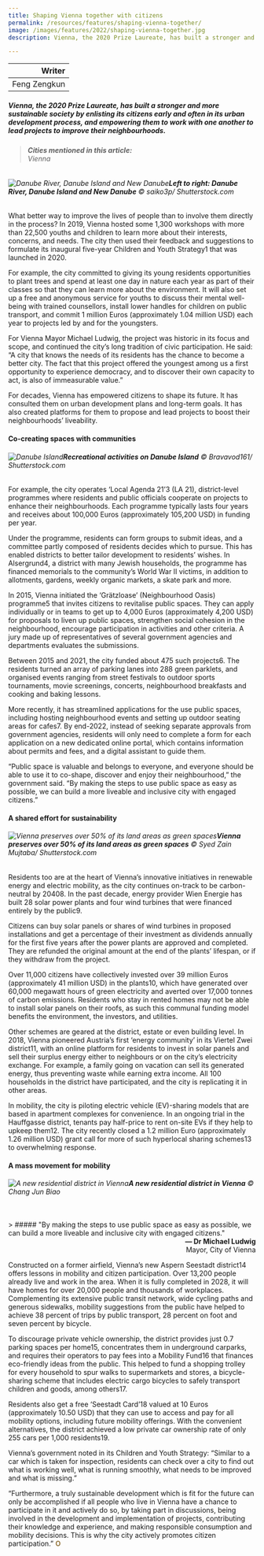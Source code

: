 ```yaml
---
title: Shaping Vienna together with citizens
permalink: /resources/features/shaping-vienna-together/
image: /images/features/2022/shaping-vienna-together.jpg
description: Vienna, the 2020 Prize Laureate, has built a stronger and more sustainable society by enlisting its citizens early and often in its urban development process, and empowering them to work with one another to lead projects to improve their neighbourhoods. 

---
```


| Writer | 
| ---: |
| Feng Zengkun |

##### Vienna, the 2020 Prize Laureate, has built a stronger and more sustainable society by enlisting its citizens early and often in its urban development process, and empowering them to work with one another to lead projects to improve their neighbourhoods. 

> ###### **Cities mentioned in this article:** <br> Vienna

###### ![Danube River, Danube Island and New Danube](/images/features/2022/vienna-climate-change.jpg)**Left to right: Danube River, Danube Island and New Danube** © saiko3p/ Shutterstock.com

What better way to improve the lives of people than to involve them directly in the process? In 2019, Vienna hosted some 1,300 workshops with more than 22,500 youths and children to learn more about their interests, concerns, and needs. The city then used their feedback and suggestions to formulate its inaugural five-year Children and Youth Strategy1 that was launched in 2020. 

For example, the city committed to giving its young residents opportunities to plant trees and spend at least one day in nature each year as part of their classes so that they can learn more about the environment. It will also set up a free and anonymous service for youths to discuss their mental well-being with trained counsellors, install lower handles for children on public transport, and commit 1 million Euros (approximately 1.04 million USD) each year to projects led by and for the youngsters.

For Vienna Mayor Michael Ludwig, the project was historic in its focus and scope, and continued the city’s long tradition of civic participation. He said: “A city that knows the needs of its residents has the chance to become a better city. The fact that this project offered the youngest among us a first opportunity to experience democracy, and to discover their own capacity to act, is also of immeasurable value.” 

For decades, Vienna has empowered citizens to shape its future. It has consulted them on urban development plans and long-term goals. It has also created platforms for them to propose and lead projects to boost their neighbourhoods’ liveability. 

#### **Co-creating spaces with communities**

###### ![Danube Island](/images/features/2022/danube-island.jpg/)**Recreational activities on Danube Island** © Bravavod161/ Shutterstock.com

For example, the city operates ‘Local Agenda 21’3 (LA 21), district-level programmes where residents and public officials cooperate on projects to enhance their neighbourhoods. Each programme typically lasts four years and receives about 100,000 Euros (approximately 105,200 USD) in funding per year. 

Under the programme, residents can form groups to submit ideas, and a committee partly composed of residents decides which to pursue. This has enabled districts to better tailor development to residents’ wishes. In Alsergrund4, a district with many Jewish households, the programme has financed memorials to the community’s World War II victims, in addition to allotments, gardens, weekly organic markets, a skate park and more.

In 2015, Vienna initiated the ‘Grätzloase’ (Neighbourhood Oasis) programme5 that invites citizens to revitalise public spaces. They can apply individually or in teams to get up to 4,000 Euros (approximately 4,200 USD) for proposals to liven up public spaces, strengthen social cohesion in the neighbourhood, encourage participation in activities and other criteria. A jury made up of representatives of several government agencies and departments evaluates the submissions.

Between 2015 and 2021, the city funded about 475 such projects6. The residents turned an array of parking lanes into 288 green parklets, and organised events ranging from street festivals to outdoor sports tournaments, movie screenings, concerts, neighbourhood breakfasts and cooking and baking lessons.

More recently, it has streamlined applications for the use public spaces, including hosting neighbourhood events and setting up outdoor seating areas for cafes7. By end-2022, instead of seeking separate approvals from government agencies, residents will only need to complete a form for each application on a new dedicated online portal, which contains information about permits and fees, and a digital assistant to guide them.

“Public space is valuable and belongs to everyone, and everyone should be able to use it to co-shape, discover and enjoy their neighbourhood,” the government said. “By making the steps to use public space as easy as possible, we can build a more liveable and inclusive city with engaged citizens.”

#### **A shared effort for sustainability**

###### ![Vienna preserves over 50% of its land areas as green spaces](/images/features/2022/vienna-greenery.jpg/)**Vienna preserves over 50% of its land areas as green spaces** © Syed Zain Mujtaba/ Shutterstock.com

Residents too are at the heart of Vienna’s innovative initiatives in renewable energy and electric mobility, as the city continues on-track to be carbon-neutral by 20408. In the past decade, energy provider Wien Energie has built 28 solar power plants and four wind turbines that were financed entirely by the public9. 

Citizens can buy solar panels or shares of wind turbines in proposed installations and get a percentage of their investment as dividends annually for the first five years after the power plants are approved and completed. They are refunded the original amount at the end of the plants’ lifespan, or if they withdraw from the project. 

Over 11,000 citizens have collectively invested over 39 million Euros (approximately 41 million USD) in the plants10, which have generated over 60,000 megawatt hours of green electricity and averted over 17,000 tonnes of carbon emissions. Residents who stay in rented homes may not be able to install solar panels on their roofs, as such this communal funding model benefits the environment, the investors, and utilities. 

Other schemes are geared at the district, estate or even building level. In 2018, Vienna pioneered Austria’s first ‘energy community’ in its Viertel Zwei district11, with an online platform for residents to invest in solar panels and sell their surplus energy either to neighbours or on the city’s electricity exchange. For example, a family going on vacation can sell its generated energy, thus preventing waste while earning extra income. All 100 households in the district have participated, and the city is replicating it in other areas. 

In mobility, the city is piloting electric vehicle (EV)-sharing models that are based in apartment complexes for convenience. In an ongoing trial in the Hauffgasse district, tenants pay half-price to rent on-site EVs if they help to upkeep them12. The city recently closed a 1.2 million Euro (approximately 1.26 million USD) grant call for more of such hyperlocal sharing schemes13 to overwhelming response. 

#### **A mass movement for mobility**

###### ![A new residential district in Vienna](/images/features/2022/aspern-seestadt.jpg/)**A new residential district in Vienna** © Chang Jun Biao

<br>
> ##### "By making the steps to use public space as easy as possible, we can build a more liveable and inclusive city with engaged citizens."

<div align="right"><b>— Dr Michael Ludwig</b> <br> Mayor, City of Vienna</div>

Constructed on a former airfield, Vienna’s new Aspern Seestadt district14 offers lessons in mobility and citizen participation. Over 13,200 people already live and work in the area. When it is fully completed in 2028, it will have homes for over 20,000 people and thousands of workplaces. Complementing its extensive public transit network, wide cycling paths and generous sidewalks, mobility suggestions from the public have helped to achieve 38 percent of trips by public transport, 28 percent on foot and seven percent by bicycle.

To discourage private vehicle ownership, the district provides just 0.7 parking spaces per home15, concentrates them in underground carparks, and requires their operators to pay fees into a Mobility Fund16 that finances eco-friendly ideas from the public. This helped to fund a shopping trolley for every household to spur walks to supermarkets and stores, a bicycle-sharing scheme that includes electric cargo bicycles to safely transport children and goods, among others17. 

Residents also get a free ‘Seestadt Card’18 valued at 10 Euros (approximately 10.50 USD) that they can use to access and pay for all mobility options, including future mobility offerings. With the convenient alternatives, the district achieved a low private car ownership rate of only 255 cars per 1,000 residents19. 

Vienna’s government noted in its Children and Youth Strategy: “Similar to a car which is taken for inspection, residents can check over a city to find out what is working well, what is running smoothly, what needs to be improved and what is missing.”

“Furthermore, a truly sustainable development which is fit for the future can only be accomplished if all people who live in Vienna have a chance to participate in it and actively do so, by taking part in discussions, being involved in the development and implementation of projects, contributing their knowledge and experience, and making responsible consumption and mobility decisions. This is why the city actively promotes citizen participation.” <b><font color="#967942">O</font></b>
